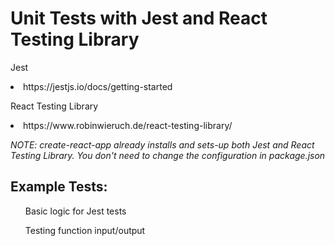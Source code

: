 <h1>Unit Tests with Jest and React Testing Library</h1>

<p>Jest
<li>https://jestjs.io/docs/getting-started</li></p>

<p>React Testing Library
<li>https://www.robinwieruch.de/react-testing-library/</li></p>


<p><em>NOTE: create-react-app already installs and sets-up both Jest and React Testing Library. You don't need to change the configuration in package.json</em></p>

<h2>Example Tests:</h2>
<ul>Basic logic for Jest tests</ul>
<ul>Testing function input/output</ul>
